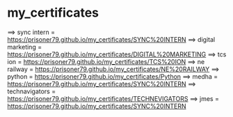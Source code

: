 # my_certificates

==> sync intern =   https://prisoner79.github.io/my_certificates/SYNC%20INTERN
==> digital marketing =   https://prisoner79.github.io/my_certificates/DIGITAL%20MARKETING
==> tcs ion =   https://prisoner79.github.io/my_certificates/TCS%20ION
==> ne railway =   https://prisoner79.github.io/my_certificates/NE%20RAILWAY
==> python =   https://prisoner79.github.io/my_certificates/Python
==> medha =   https://prisoner79.github.io/my_certificates/SYNC%20INTERN
==> technavigators =   https://prisoner79.github.io/my_certificates/TECHNEVIGATORS
==> jmes =   https://prisoner79.github.io/my_certificates/SYNC%20INTERN
